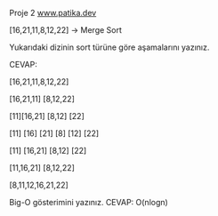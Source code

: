 Proje 2
www.patika.dev

[16,21,11,8,12,22] -> Merge Sort

Yukarıdaki dizinin sort türüne göre aşamalarını yazınız.

CEVAP:

  [16,21,11,8,12,22]

 [16,21,11]  [8,12,22]

[11][16,21]   [8,12] [22]

[11] [16] [21] [8] [12] [22]

[11] [16,21]   [8,12] [22]

[11,16,21]     [8,12,22]

  [8,11,12,16,21,22]

Big-O gösterimini yazınız.
CEVAP: O(nlogn)


